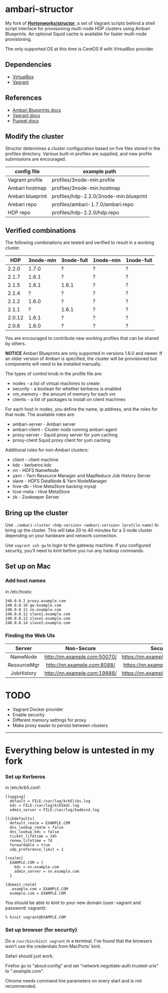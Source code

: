 ambari-structor
===========
My fork of **[Hortonworks/structor](https://github.com/hortonworks/structor)**, a set of Vagrant scripts behind a shell script interface for provisioning multi-node HDP clusters using Ambari Blueprints. An optional Squid cache is available for faster multi-node provisioning.

The only supported OS at this time is CentOS 6 with VirtualBox provider.

## Dependencies
* [VirtualBox](https://www.virtualbox.org/wiki/Downloads)
* [Vagrant](https://docs.vagrantup.com/v2/installation/)

## References
* [Ambari Blueprints docs](https://cwiki.apache.org/confluence/display/AMBARI/Blueprints)
* [Vagrant docs](https://docs.vagrantup.com/v2/)
* [Puppet docs](https://docs.puppetlabs.com/puppet/)

## Modify the cluster
Structor determines a cluster configuration based on five 
files stored in the profiles directory. Various built-in 
profiles are supplied, and new profile submissions are 
encouraged. 

| config file | example path |
|---|---|
| Vagrant profile | profiles/3node-min.profile |
| Ambari hostmap | profiles/3node-min.hostmap |
| Ambari blueprint | profiles/hdp-2.2.0/3node-min.blueprint |
| Ambari repo | profiles/ambari-1.7.0/ambari.repo |
| HDP repo | profiles/hdp-2.2.0/hdp.repo |

## Verified combinations
The following combinations are tested and verified to result in a working cluster.

| HDP | 3node-min | 3node-full | 1node-min | 1node-full |
|---|---|---|---|---|
| 2.2.0 | 1.7.0 | ? | ? | ? |
| 2.1.7 | 1.6.1 | ? | ? | ? |
| 2.1.5 | 1.6.1 | 1.6.1 | ? | ? |
| 2.1.4 | ? | ? | ? | ? |
| 2.1.2 | 1.6.0 | ? | ? | ? |
| 2.1.1 | ? | 1.6.1 | ? | ? |
| 2.0.12 | 1.6.1 | ? | ? | ? |
| 2.0.6 | 1.6.0 | ? | ? | ? |

You are encouraged to contribute new working profiles that can be
shared by others.

**NOTICE** Ambari Blueprints are only supported in versions 1.6.0 and newer. If an older version of Ambari is specified, the cluster will be provisioned but components will need to be installed manually.

The types of control knob in the profile file are:
* nodes - a list of virtual machines to create
* security - a boolean for whether kerberos is enabled
* vm_memory - the amount of memory for each vm
* clients - a list of packages to install on client machines

For each host in nodes, you define the name, ip address, and the roles for
that node. The available roles are:

* ambari-server - Ambari server
* ambari-client - Cluster node running ambari-agent
* proxy-server - Squid proxy server for yum caching
* proxy-client Squid proxy client for yum caching

Additional roles for non-Ambari clusters:
* client - client machine
* kdc - kerberos kdc
* nn - HDFS NameNode
* yarn - Yarn Resource Manager and MapReduce Job History Server
* slave - HDFS DataNode & Yarn NodeManager
* hive-db - Hive MetaStore backing mysql
* hive-meta - Hive MetaStore
* zk - Zookeeper Server

## Bring up the cluster

Use `./ambari-cluster <hdp-version> <ambari-version> [profile-name]` to bring up the cluster. This will take 20 to 40 minutes for
a 3 node cluster depending on your hardware and network connection.

Use `vagrant ssh gw` to login to the gateway machine. If you configured
security, you'll need to kinit before you run any hadoop commands.

## Set up on Mac

### Add host names

in /etc/hosts:
```
240.0.0.2 proxy.example.com
240.0.0.10 gw.example.com
240.0.0.11 nn.example.com
240.0.0.12 slave1.example.com
240.0.0.13 slave2.example.com
240.0.0.14 slave3.example.com
```

### Finding the Web UIs

| Server      | Non-Secure                   | Secure                        |
|:-----------:|:----------------------------:|:-----------------------------:|
| NameNode    | http://nn.example.com:50070/ | https://nn.example.com:50470/ |
| ResourceMgr | http://nn.example.com:8088/  | https://nn.example.com:8090/  |
| JobHistory  | http://nn.example.com:19888/ | https://nn.example.com:19890/ |

# TODO
- Vagrant Docker provider
- Enable security
- Different memory settings for proxy
- Make proxy easier to persist between clusters

----
# Everything below is untested in my fork

### Set up Kerberos

in /etc/krb5.conf:
```
[logging]
  default = FILE:/var/log/krb5libs.log
  kdc = FILE:/var/log/krb5kdc.log
  admin_server = FILE:/var/log/kadmind.log

[libdefaults]
  default_realm = EXAMPLE.COM
  dns_lookup_realm = false
  dns_lookup_kdc = false
  ticket_lifetime = 24h
  renew_lifetime = 7d
  forwardable = true
  udp_preference_limit = 1

[realms]
  EXAMPLE.COM = {
    kdc = nn.example.com
    admin_server = nn.example.com
  }

[domain_realm]
  .example.com = EXAMPLE.COM
  example.com = EXAMPLE.COM
```

You should be able to kinit to your new domain (user: vagrant and
password: vagrant):

```
% kinit vagrant@EXAMPLE.COM
```

### Set up browser (for security)

Do a `/usr/bin/kinit vagrant` in a terminal. I've found that the browsers
won't use the credentials from MacPorts' kinit.

Safari should just work.

Firefox go to "about:config" and set "network.negotiate-auth.trusted-uris" to
".example.com".

Chrome needs command line parameters on every start and is not recommended.
